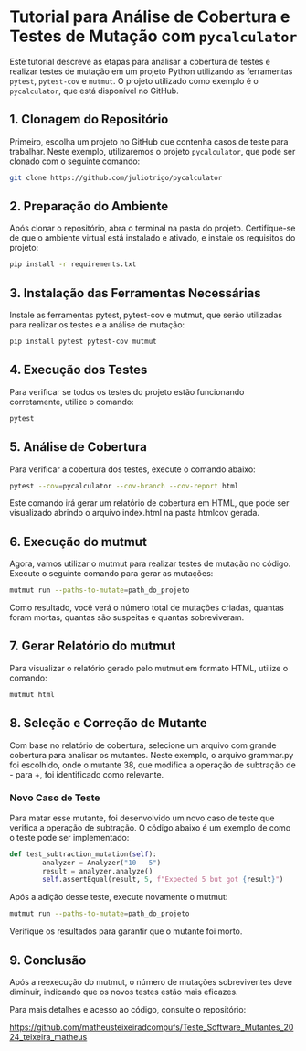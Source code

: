 # Tutorial para Análise de Cobertura e Testes de Mutação com `pycalculator`

Este tutorial descreve as etapas para analisar a cobertura de testes e realizar testes de mutação em um projeto Python utilizando as ferramentas `pytest`, `pytest-cov` e `mutmut`. O projeto utilizado como exemplo é o `pycalculator`, que está disponível no GitHub.

## 1. Clonagem do Repositório

Primeiro, escolha um projeto no GitHub que contenha casos de teste para trabalhar. Neste exemplo, utilizaremos o projeto `pycalculator`, que pode ser clonado com o seguinte comando:

```bash
git clone https://github.com/juliotrigo/pycalculator
````

## 2. Preparação do Ambiente

Após clonar o repositório, abra o terminal na pasta do projeto. Certifique-se de que o ambiente virtual está instalado e ativado, e instale os requisitos do projeto:

```bash
pip install -r requirements.txt
```

## 3. Instalação das Ferramentas Necessárias
Instale as ferramentas pytest, pytest-cov e mutmut, que serão utilizadas para realizar os testes e a análise de mutação:

```bash
pip install pytest pytest-cov mutmut
```

## 4. Execução dos Testes
Para verificar se todos os testes do projeto estão funcionando corretamente, utilize o comando:

```bash
pytest
```

## 5. Análise de Cobertura
Para verificar a cobertura dos testes, execute o comando abaixo:

```bash
pytest --cov=pycalculator --cov-branch --cov-report html
```

Este comando irá gerar um relatório de cobertura em HTML, que pode ser visualizado abrindo o arquivo index.html na pasta htmlcov gerada.

## 6. Execução do mutmut
Agora, vamos utilizar o mutmut para realizar testes de mutação no código. Execute o seguinte comando para gerar as mutações:

```bash
mutmut run --paths-to-mutate=path_do_projeto
```

Como resultado, você verá o número total de mutações criadas, quantas foram mortas, quantas são suspeitas e quantas sobreviveram.

## 7. Gerar Relatório do mutmut
Para visualizar o relatório gerado pelo mutmut em formato HTML, utilize o comando:

```bash
mutmut html
```

## 8. Seleção e Correção de Mutante
Com base no relatório de cobertura, selecione um arquivo com grande cobertura para analisar os mutantes. Neste exemplo, o arquivo grammar.py foi escolhido, onde o mutante 38, que modifica a operação de subtração de - para +, foi identificado como relevante.

### Novo Caso de Teste
Para matar esse mutante, foi desenvolvido um novo caso de teste que verifica a operação de subtração. O código abaixo é um exemplo de como o teste pode ser implementado:

```python
def test_subtraction_mutation(self):
        analyzer = Analyzer("10 - 5")
        result = analyzer.analyze()
        self.assertEqual(result, 5, f"Expected 5 but got {result}")
```

Após a adição desse teste, execute novamente o mutmut:

```bash
mutmut run --paths-to-mutate=path_do_projeto
```
Verifique os resultados para garantir que o mutante foi morto.

## 9. Conclusão
Após a reexecução do mutmut, o número de mutações sobreviventes deve diminuir, indicando que os novos testes estão mais eficazes.

Para mais detalhes e acesso ao código, consulte o repositório:

https://github.com/matheusteixeiradcompufs/Teste_Software_Mutantes_2024_teixeira_matheus
